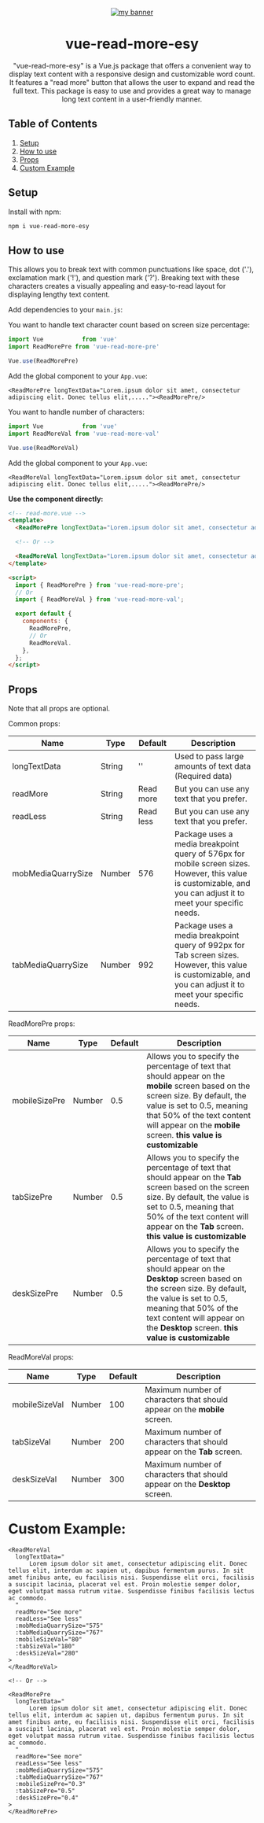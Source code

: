 <p align="center">
  <a href="https://github.com/kushaneranga/vue-read-more-esy" target="_blank" rel="vue read more"><img src="https://user-images.githubusercontent.com/61194721/217131808-fa12c011-142f-4c0c-88a7-fbc262ec1cbf.png" alt="my banner"></a>
</p>
<div align="center">
  <h1>vue-read-more-esy</h1>
  <p>
    "vue-read-more-esy" is a Vue.js package that offers a convenient way to display text content with a responsive design and customizable word count. It features a "read more" button that allows the user to expand and read the full text. This package is easy to use and provides a great way to manage long text content in a user-friendly manner.
  </p>
</div>

## Table of Contents
1. [Setup](#setup)
3. [How to use](#how-to-use)
4. [Props](#props)
5. [Custom Example](#custom-example)

<h2 id="setup">Setup</h2>

Install with npm:

```bash
npm i vue-read-more-esy
```

<h2 id="how-to-use">How to use</h2>

This allows you to break text with common punctuations like space, dot ('.'), exclamation mark ('!'), and question mark ('?'). Breaking text with these characters creates a visually appealing and easy-to-read layout for displaying lengthy text content.

Add dependencies to your `main.js`:

You want to handle text character count based on screen size percentage:

```javascript
import Vue           from 'vue'
import ReadMorePre from 'vue-read-more-pre'

Vue.use(ReadMorePre)
```

Add the global component to your `App.vue`:

```vue
<ReadMorePre longTextData="Lorem.ipsum dolor sit amet, consectetur adipiscing elit. Donec tellus elit,....."><ReadMorePre/>
```

You want to handle number of characters:

```javascript
import Vue           from 'vue'
import ReadMoreVal from 'vue-read-more-val'

Vue.use(ReadMoreVal)
```

Add the global component to your `App.vue`:

```vue
<ReadMoreVal longTextData="Lorem.ipsum dolor sit amet, consectetur adipiscing elit. Donec tellus elit,....."><ReadMorePre/>
```

<p><b>Use the component directly:</b></p>

```html
<!-- read-more.vue -->
<template>
  <ReadMorePre longTextData="Lorem.ipsum dolor sit amet, consectetur adipiscing elit. Donec tellus elit,....."><ReadMorePre/>

  <!-- Or -->

  <ReadMoreVal longTextData="Lorem.ipsum dolor sit amet, consectetur adipiscing elit. Donec tellus elit,....."><ReadMoreVal/>
</template>

<script>
  import { ReadMorePre } from 'vue-read-more-pre';
  // Or
  import { ReadMoreVal } from 'vue-read-more-val';

  export default {
    components: {
      ReadMorePre,
      // Or
      ReadMoreVal.
    },
  };
</script>
```

<h2 id="props">Props</h2>

Note that all props are optional.

Common props:

| Name              | Type          | Default            | Description                                                  |
| ----------------  | ------------- | ------------------ | ------------------------------------------------------------ |
| longTextData      | String        | ''                 | Used to pass large amounts of text data (Required data)      |
| readMore          | String        | Read more          | But you can use any text that you prefer.                    |
| readLess          | String        | Read less          | But you can use any text that you prefer.                    |
| mobMediaQuarrySize| Number        | 576                | Package uses a media breakpoint query of 576px for mobile screen sizes. However, this value is customizable, and you can adjust it to meet your specific needs.                          |
| tabMediaQuarrySize| Number        | 992                | Package uses a media breakpoint query of 992px for Tab screen sizes. However, this value is customizable, and you can adjust it to meet your specific needs.                          |

ReadMorePre props:

| Name              | Type          | Default            | Description                                                  |
| ----------------  | ------------- | ------------------ | ------------------------------------------------------------ |
| mobileSizePre     | Number        | 0.5                | Allows you to specify the percentage of text that should appear on the <b>mobile</b> screen based on the screen size. By default, the value is set to 0.5, meaning that 50% of the text content will appear on the <b>mobile</b> screen. <b>this value is customizable</b>                                      |
| tabSizePre        | Number        | 0.5                | Allows you to specify the percentage of text that should appear on the <b>Tab</b> screen based on the screen size. By default, the value is set to 0.5, meaning that 50% of the text content will appear on the <b>Tab</b> screen. <b>this value is customizable</b>                                                 |
| deskSizePre       | Number        | 0.5                | Allows you to specify the percentage of text that should appear on the <b>Desktop</b> screen based on the screen size. By default, the value is set to 0.5, meaning that 50% of the text content will appear on the <b>Desktop</b> screen. <b>this value is customizable</b>                                     |

ReadMoreVal props:

| Name              | Type          | Default            | Description                                                  |
| ----------------  | ------------- | ------------------ | ------------------------------------------------------------ |
| mobileSizeVal     | Number        | 100                | Maximum number of characters that should appear on the <b>mobile</b> screen.                                                                                                              |
| tabSizeVal        | Number        | 200                | Maximum number of characters that should appear on the <b>Tab</b> screen.                                                                                                                 |
| deskSizeVal       | Number        | 300                | Maximum number of characters that should appear on the <b>Desktop</b> screen.                                                                                                  |

<h1 id="custom-example">Custom Example:</h1>

```vue
<ReadMoreVal
  longTextData="
      Lorem ipsum dolor sit amet, consectetur adipiscing elit. Donec tellus elit, interdum ac sapien ut, dapibus fermentum purus. In sit amet finibus ante, eu facilisis nisi. Suspendisse elit orci, facilisis a suscipit lacinia, placerat vel est. Proin molestie semper dolor, eget volutpat massa rutrum vitae. Suspendisse finibus facilisis lectus ac commodo.
  "
  readMore="See more"
  readLess="See less"
  :mobMediaQuarrySize="575"
  :tabMediaQuarrySize="767"
  :mobileSizeVal="80"
  :tabSizeVal="180"
  :deskSizeVal="280"
>
</ReadMoreVal>

<!-- Or -->

<ReadMorePre
  longTextData="
      Lorem ipsum dolor sit amet, consectetur adipiscing elit. Donec tellus elit, interdum ac sapien ut, dapibus fermentum purus. In sit amet finibus ante, eu facilisis nisi. Suspendisse elit orci, facilisis a suscipit lacinia, placerat vel est. Proin molestie semper dolor, eget volutpat massa rutrum vitae. Suspendisse finibus facilisis lectus ac commodo.
  "
  readMore="See more"
  readLess="See less"
  :mobMediaQuarrySize="575"
  :tabMediaQuarrySize="767"
  :mobileSizePre="0.3"
  :tabSizePre="0.5"
  :deskSizePre="0.4"
>
</ReadMorePre>
```